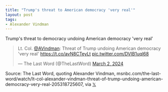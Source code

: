 ```yaml
---
title: "Trump's threat to American democracy 'very real'"
layout: post
tags:
- Alexander Vindman
---
```


Trump's threat to democracy undoing American democracy 'very real'

<blockquote class="twitter-tweet"><p lang="en" dir="ltr">Lt. Col. <a href="https://twitter.com/AVindman?ref_src=twsrc%5Etfw">@AVindman</a>: Threat of Trump undoing American democracy 'very real' <a href="https://t.co/avN8CTeyLt">https://t.co/avN8CTeyLt</a> <a href="https://t.co/DVIB1uql68">pic.twitter.com/DVIB1uql68</a></p>&mdash; The Last Word (@TheLastWord) <a href="https://twitter.com/TheLastWord/status/1764017837117407340?ref_src=twsrc%5Etfw">March 2, 2024</a></blockquote> <script async src="https://platform.twitter.com/widgets.js" charset="utf-8"></script>

Source: The Last Word, quoting Alexander Vindman, msnbc.com/the-last-word/watch/lt-col-alexander-vindman-threat-of-trump-undoing-american-democracy-very-real-205318725607, via [𝕏](https://x.com)
